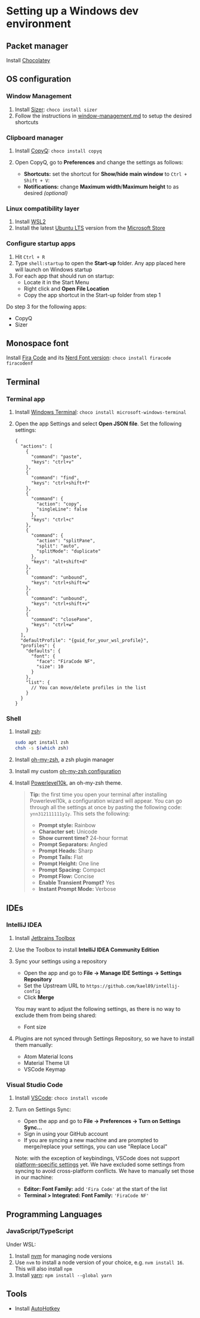 # Setting up a Windows dev environment

## Packet manager

Install [Chocolatey](https://docs.chocolatey.org/en-us/choco/setup#installing-chocolatey)

## OS configuration

### Window Management

1. Install [Sizer](http://www.brianapps.net/sizer/): `choco install sizer`
2. Follow the instructions in [window-management.md](/shortcuts/window-management.md) to setup the desired shortcuts

### Clipboard manager

1. Install [CopyQ](https://copyq.readthedocs.io/en/latest/): `choco install copyq`
2. Open CopyQ, go to **Preferences** and change the settings as follows:

   - **Shortcuts:** set the shortcut for **Show/hide main window** to `Ctrl + Shift + V`:
   - **Notifications:** change **Maximum width**/**Maximum height** to as desired _(optional)_

### Linux compatibility layer

1. Install [WSL2](https://docs.microsoft.com/en-us/windows/wsl/install)
2. Install the latest [Ubuntu LTS](https://wiki.ubuntu.com/Releases) version from the [Microsoft Store](https://www.microsoft.com/en-au/p/ubuntu-20044-lts/9mttcl66cpxj#activetab=pivot:overviewtab)

### Configure startup apps

1. Hit `Ctrl + R`
2. Type `shell:startup` to open the **Start-up** folder. Any app placed here will launch on Windows startup
3. For each app that should run on startup:
   - Locate it in the Start Menu
   - Right click and **Open File Location**
   - Copy the app shortcut in the Start-up folder from step 1

Do step 3 for the following apps:

- CopyQ
- Sizer

## Monospace font

Install [Fira Code](https://github.com/tonsky/FiraCode) and its [Nerd Font version](https://github.com/ryanoasis/nerd-fonts/tree/master/patched-fonts/FiraCode): `choco install firacode firacodenf`

## Terminal

### Terminal app

1. Install [Windows Terminal](https://docs.microsoft.com/en-us/windows/terminal/): `choco install microsoft-windows-terminal`
2. Open the app Settings and select **Open JSON file**. Set the following settings:

   ```jsonc
   {
     "actions": [
       {
         "command": "paste",
         "keys": "ctrl+v"
       },
       {
         "command": "find",
         "keys": "ctrl+shift+f"
       },
       {
         "command": {
           "action": "copy",
           "singleLine": false
         },
         "keys": "ctrl+c"
       },
       {
         "command": {
           "action": "splitPane",
           "split": "auto",
           "splitMode": "duplicate"
         },
         "keys": "alt+shift+d"
       },
       {
         "command": "unbound",
         "keys": "ctrl+shift+w"
       },
       {
         "command": "unbound",
         "keys": "ctrl+shift+v"
       },
       {
         "command": "closePane",
         "keys": "ctrl+w"
       }
     ],
     "defaultProfile": "{guid_for_your_wsl_profile}",
     "profiles": {
       "defaults": {
         "font": {
           "face": "FiraCode NF",
           "size": 10
         }
       },
       "list": {
         // You can move/delete profiles in the list
       }
     }
   }
   ```

### Shell

1. Install [zsh](https://www.zsh.org/):

   ```bash
   sudo apt install zsh
   chsh -s $(which zsh)
   ```

2. Install [oh-my-zsh](https://github.com/ohmyzsh/ohmyzsh#basic-installation), a zsh plugin manager
3. Install my custom [oh-my-zsh configuration](https://github.com/kael89/ohmyzsh-config#setup)
4. Install [Powerlevel10k](https://github.com/romkatv/powerlevel10k#oh-my-zsh), an oh-my-zsh theme.

   > **Tip:** the first time you open your terminal after installing Powerlevel10k, a configuration wizard will appear. You can go through all the settings at once by pasting the following code: `ynn312111111y1y`. This sets the following:
   >
   > - **Prompt style:** Rainbow
   > - **Character set:** Unicode
   > - **Show current time?** 24-hour format
   > - **Prompt Separators:** Angled
   > - **Prompt Heads:** Sharp
   > - **Prompt Tails:** Flat
   > - **Prompt Height:** One line
   > - **Prompt Spacing:** Compact
   > - **Prompt Flow:** Concise
   > - **Enable Transient Prompt?** Yes
   > - **Instant Prompt Mode:** Verbose

## IDEs

### IntelliJ IDEA

1. Install [Jetbrains Toolbox](https://www.jetbrains.com/help/idea/installation-guide.html#233c6a64)
2. Use the Toolbox to install **IntelliJ IDEA Community Edition**
3. Sync your settings using a repository

   - Open the app and go to **File -> Manage IDE Settings -> Settings Repository**
   - Set the Upstream URL to `https://github.com/kael89/intellij-config`
   - Click **Merge**

   You may want to adjust the following settings, as there is no way to exclude them from being shared:

   - Font size

4. Plugins are not synced through Settings Repository, so we have to install them manually:

   - Atom Material Icons
   - Material Theme UI
   - VSCode Keymap

### Visual Studio Code

1. Install [VSCode](https://code.visualstudio.com/): `choco install vscode`
2. Turn on Settings Sync:

   - Open the app and go to **File -> Preferences -> Turn on Settings Sync...**
   - Sign in using your GitHub account
   - If you are syncing a new machine and are prompted to merge/replace your settings, you can use "Replace Local"

   Note: with the exception of keybindings, VSCode does not support [platform-specific settings](https://github.com/microsoft/vscode/issues/5595) yet. We have excluded some settings from syncing to avoid cross-platform conflicts. We have to manually set those in our machine:

   - **Editor: Font Family:** add `'Fira Code'` at the start of the list
   - **Terminal > Integrated: Font Family:** `'FiraCode NF'`

## Programming Languages

### JavaScript/TypeScript

Under WSL:

1. Install [nvm](https://github.com/nvm-sh/nvm#installing-and-updating) for managing node versions
2. Use `nvm` to install a node version of your choice, e.g. `nvm install 16`. This will also install `npm`
3. Install [yarn](https://classic.yarnpkg.com/lang/en/docs/install/#mac-stable): `npm install --global yarn`

## Tools

- Install [AutoHotkey](https://www.autohotkey.com/)
